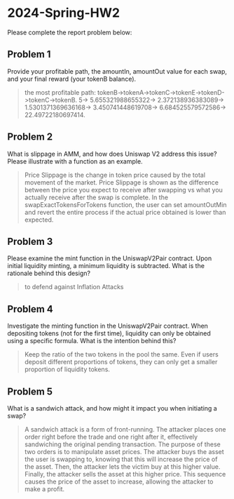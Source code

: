 # 2024-Spring-HW2

Please complete the report problem below:

## Problem 1
Provide your profitable path, the amountIn, amountOut value for each swap, and your final reward (your tokenB balance).

> the most profitable path: tokenB->tokenA->tokenC->tokenE->tokenD->tokenC->tokenB.
> 5-> 5.655321988655322-> 2.372138936383089-> 1.5301371369636168-> 3.450741448619708-> 6.684525579572586-> 22.49722180697414.

## Problem 2
What is slippage in AMM, and how does Uniswap V2 address this issue? Please illustrate with a function as an example.

> Price Slippage is the change in token price caused by the total movement of the market. Price Slippage is shown as the difference between the price you expect to receive after swapping vs what you actually receive after the swap is complete. In the swapExactTokensForTokens function, the user can set amountOutMin and revert the entire process if the actual price obtained is lower than expected.

## Problem 3
Please examine the mint function in the UniswapV2Pair contract. Upon initial liquidity minting, a minimum liquidity is subtracted. What is the rationale behind this design?

> to defend against Inflation Attacks

## Problem 4
Investigate the minting function in the UniswapV2Pair contract. When depositing tokens (not for the first time), liquidity can only be obtained using a specific formula. What is the intention behind this?

> Keep the ratio of the two tokens in the pool the same. Even if users deposit different proportions of tokens, they can only get a smaller proportion of liquidity tokens.

## Problem 5
What is a sandwich attack, and how might it impact you when initiating a swap?

> A sandwich attack is a form of front-running. The attacker places one order right before the trade and one right after it, effectively sandwiching the original pending transaction. The purpose of these two orders is to manipulate asset prices. The attacker buys the asset the user is swapping to, knowing that this will increase the price of the asset. Then, the attacker lets the victim buy at this higher value. Finally, the attacker sells the asset at this higher price. This sequence causes the price of the asset to increase, allowing the attacker to make a profit.
